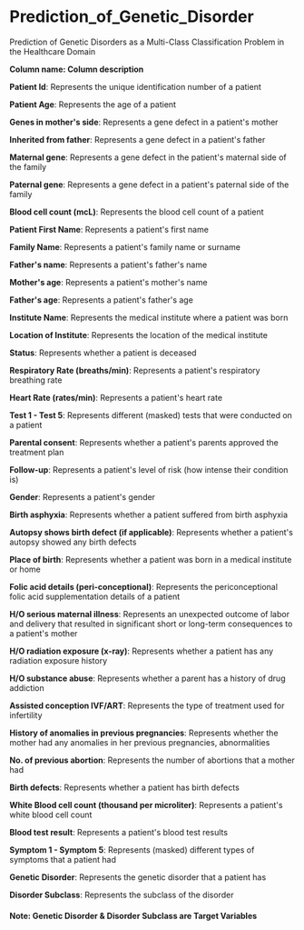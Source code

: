 # Prediction_of_Genetic_Disorder
Prediction of Genetic Disorders as a Multi-Class Classification Problem in the Healthcare Domain

**Column name: 	Column description**

**Patient Id**: Represents the unique identification number of a patient

**Patient Age**: Represents the age of a patient

**Genes in mother's side**: Represents a gene defect in a patient's mother

**Inherited from father**: Represents a gene defect in a patient's father

**Maternal gene**: Represents a gene defect in the patient's maternal side of the family

**Paternal gene**: Represents a gene defect in a patient's paternal side of the family

**Blood cell count (mcL)**: Represents the blood cell count of a patient

**Patient First Name**: Represents a patient's first name

**Family Name**: Represents a patient's family name or surname

**Father's name**: Represents a patient's father's name 

**Mother's age**: Represents a patient's mother's name

**Father's age**: Represents a patient's father's age

**Institute Name**: Represents the medical institute where a patient was born

**Location of Institute**: Represents the location of the medical institute

**Status**: Represents whether a patient is deceased 

**Respiratory Rate (breaths/min)**: Represents a patient's respiratory breathing rate

**Heart Rate (rates/min)**: Represents a patient's heart rate 

**Test 1 - Test 5**: Represents different (masked) tests that were conducted on a patient

**Parental consent**: Represents whether a patient's parents approved the treatment plan

**Follow-up**: Represents a patient's level of risk (how intense their condition is)

**Gender**: Represents a patient's gender

**Birth asphyxia**: Represents whether a patient suffered from birth asphyxia

**Autopsy shows birth defect (if applicable)**: Represents whether a patient's autopsy showed any birth defects

**Place of birth**: Represents whether a patient was born in a medical institute or home

**Folic acid details (peri-conceptional)**: Represents the periconceptional folic acid supplementation details of a patient

**H/O serious maternal illness**: Represents an unexpected outcome of labor and delivery that resulted in significant short or long-term consequences to a patient's mother

**H/O radiation exposure (x-ray)**: Represents whether a patient has any radiation exposure history

**H/O substance abuse**: Represents whether a parent has a history of drug addiction

**Assisted conception IVF/ART**: Represents the type of treatment used for infertility 

**History of anomalies in previous pregnancies**: Represents whether the mother had any anomalies in her previous pregnancies, abnormalities

**No. of previous abortion**: Represents the number of abortions that a mother had

**Birth defects**: Represents whether a patient has birth defects 

**White Blood cell count (thousand per microliter)**: Represents a patient's white blood cell count 

**Blood test result**: Represents a patient's blood test results

**Symptom 1 - Symptom 5**: Represents (masked) different types of symptoms that a patient had

**Genetic Disorder**: Represents the genetic disorder that a patient has

**Disorder Subclass**: Represents the subclass of the disorder

#### Note: Genetic Disorder & Disorder Subclass are Target Variables
